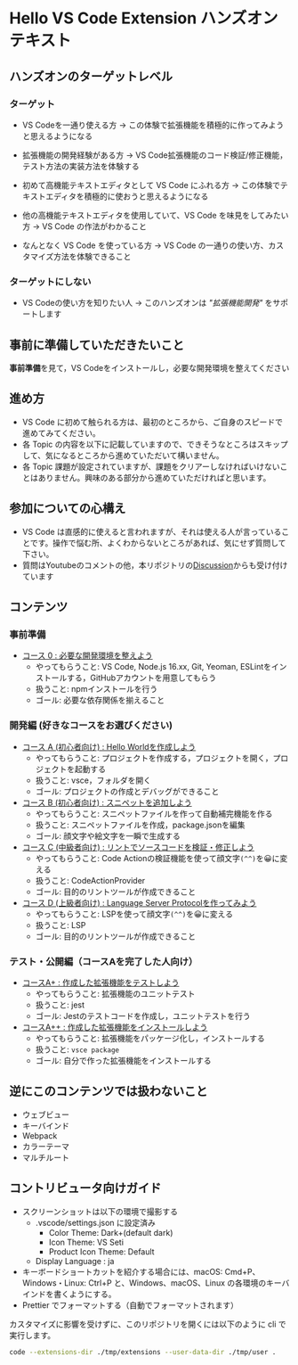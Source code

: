 # Hello VS Code Extension ハンズオンテキスト

## ハンズオンのターゲットレベル

### ターゲット

- VS Codeを一通り使える方 -> この体験で拡張機能を積極的に作ってみようと思えるようになる
- 拡張機能の開発経験がある方 -> VS Code拡張機能のコード検証/修正機能，テスト方法の実装方法を体験する

- 初めて高機能テキストエディタとして VS Code にふれる方 -> この体験でテキストエディタを積極的に使おうと思えるようになる
- 他の高機能テキストエディタを使用していて、VS Code を味見をしてみたい方 -> VS Code の作法がわかること
- なんとなく VS Code を使っている方 -> VS Code の一通りの使い方、カスタマイズ方法を体験できること

### ターゲットにしない

- VS Codeの使い方を知りたい人 -> このハンズオンは *"拡張機能開発"* をサポートします

## 事前に準備していただきたいこと

**事前準備**を見て，VS Codeをインストールし，必要な開発環境を整えてください

## 進め方

- VS Code に初めて触られる方は、最初のところから、ご自身のスピードで進めてみてください。
- 各 Topic の内容を以下に記載していますので、できそうなところはスキップして、気になるところから進めていただいて構いません。
- 各 Topic 課題が設定されていますが、課題をクリアーしなければいけないことはありません。興味のある部分から進めていただければと思います。

## 参加についての心構え

- VS Code は直感的に使えると言われますが、それは使える人が言っていることです。操作で悩む所、よくわからないところがあれば、気にせず質問して下さい。
- 質問はYoutubeのコメントの他，本リポジトリの[Discussion](https://github.com/vscodejp/handson-hello-vscode-extension/discussions)からも受け付けています

## コンテンツ

### 事前準備

- [コース 0 : 必要な開発環境を整えよう](./docs/00_prepare.md)
  - やってもらうこと: VS Code, Node.js 16.xx, Git, Yeoman, ESLintをインストールする，GitHubアカウントを用意してもらう
  - 扱うこと: npmインストールを行う
  - ゴール: 必要な依存関係を揃えること

<!-- - [Topic 0.2 : 作成する拡張機能を確認しよう](./topic0.2/README.md)
  - やってもらうこと: 完成品の拡張機能を使い，機能を確認する
  - 扱うこと: 拡張機能インストール，拡張機能無効化
  - ゴール: 手本の拡張機能をインストールし，その後無効化すること -->

### 開発編 (好きなコースをお選びください)

- [コース A (初心者向け) : Hello Worldを作成しよう](./docs/A_helloworld.md)
  - やってもらうこと: プロジェクトを作成する，プロジェクトを開く，プロジェクトを起動する
  - 扱うこと: vsce，フォルダを開く
  - ゴール: プロジェクトの作成とデバッグができること
- [コース B (初心者向け) : スニペットを追加しよう](./docs/B_snippet.md)
  - やってもらうこと: スニペットファイルを作って自動補完機能を作る
  - 扱うこと: スニペットファイルを作成，package.jsonを編集
  - ゴール: 顔文字や絵文字を一瞬で生成する
- [コース C (中級者向け) : リントでソースコードを検証・修正しよう](./docs/C_lint.md)
  - やってもらうこと: Code Actionの検証機能を使って顔文字`(^^)`を😀に変える
  - 扱うこと: CodeActionProvider
  - ゴール: 目的のリントツールが作成できること
- [コース D (上級者向け) : Language Server Protocolを作ってみよう](./docs/D_lsp.md)
  - やってもらうこと: LSPを使って顔文字`(^^)`を😀に変える
  - 扱うこと: LSP
  - ゴール: 目的のリントツールが作成できること

### テスト・公開編（コースAを完了した人向け）

- [コースA+ : 作成した拡張機能をテストしよう](./courseA+/README.md)
  - やってもらうこと: 拡張機能のユニットテスト
  - 扱うこと: jest
  - ゴール: Jestのテストコードを作成し，ユニットテストを行う
- [コースA++ : 作成した拡張機能をインストールしよう](./courseA++/README.md)
  - やってもらうこと: 拡張機能をパッケージ化し，インストールする
  - 扱うこと: `vsce package`
  - ゴール: 自分で作った拡張機能をインストールする

## 逆にこのコンテンツでは扱わないこと

- ウェブビュー
- キーバインド
- Webpack
- カラーテーマ
- マルチルート

## コントリビュータ向けガイド

- スクリーンショットは以下の環境で撮影する
  - .vscode/settings.json に設定済み
    - Color Theme: Dark+(default dark)
    - Icon Theme: VS Seti
    - Product Icon Theme: Default
  - Display Language : ja
- キーボードショートカットを紹介する場合には、macOS: Cmd+P、Windows・Linux: Ctrl+P と、Windows、macOS、Linux の各環境のキーバインドを書くようにする。
- Prettier でフォーマットする（自動でフォーマットされます）

カスタマイズに影響を受けずに、このリポジトリを開くには以下のように cli で実行します。

```sh
code --extensions-dir ./tmp/extensions --user-data-dir ./tmp/user .
```
